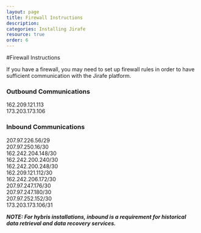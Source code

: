 ```yaml
---
layout: page
title: Firewall Instructions
description:
categories: Installing Jirafe
resource: true
order: 6
---	
```


#Firewall Instructions

If you have a firewall, you may need to set up firewall rules in order to have sufficient communication with the Jirafe platform.

### Outbound Communications
162.209.121.113  
173.203.173.106

### Inbound Communications
207.97.226.56/29  
207.97.250.16/30  
162.242.204.148/30  
162.242.200.240/30  
162.242.200.248/30  
162.209.121.112/30  
162.242.206.172/30  
207.97.247.176/30  
207.97.247.180/30  
207.97.252.152/30  
173.203.173.106/31 


__*NOTE:  For hybris installations, inbound is a requirement for historical data retrieval and data recovery services.*__
